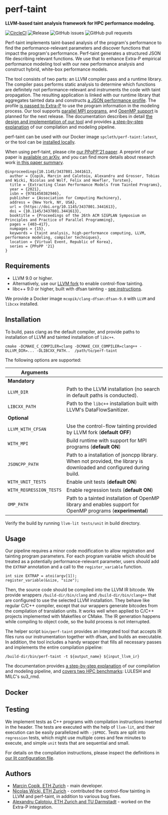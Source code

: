 # perf-taint

**LLVM-based taint analysis framework for HPC performance modeling.**

[![CircleCI](https://circleci.com/gh/spcl/perf-taint.svg?style=shield)](https://circleci.com/gh/spcl/perf-taint)
![Release](https://img.shields.io/github/v/release/spcl/perf-taint)
![GitHub issues](https://img.shields.io/github/issues/spcl/perf-taint)
![GitHub pull requests](https://img.shields.io/github/issues-pr/spcl/perf-taint)

Perf-taint implements taint-based analysis of the program's performance to find the performance-relevant
parameters and discover functions that impact the program's performance. Perf-taint generates
a structured JSON file describing relevant functions. We use that to enhance Extra-P empirical
performance modeling tool with our new performance analysis and construct
hybrid, white-box performance models.

The tool consists of two parts: an LLVM compiler pass and a runtime library. The compiler pass
performs static analysis to determine which functions are definitely not performance-relevant
and instruments the code with taint propagation. The resulting application is linked with our
runtime library that aggregates tainted data and constructs [a JSON performance profile](docs/json.md).
The profile [is passed to Extra-P](docs/extrap.md) to use the program information in the modeling process.
Our tool supports [parallel MPI programs](docs/mpi.md), and [OpenMP support](docs/openmp.md) is planned for the next release.
The documentation describes in detail [the design and implementation of our
tool](docs/design.md) and provides [a step-by-step explanation](docs/example.md) of our compilation and modeling pipeline.

perf-taint can be used with our Docker image `spcleth/perf-taint:latest`, or the tool
can be [installed locally](#installation).

When using perf-taint, please cite [our PPoPP'21 paper](https://doi.org/10.1145/3437801.3441613).
A preprint of our paper is [available on arXiv](https://arxiv.org/abs/2012.15592), and you can
find more details about research work [in this paper summary](https://mcopik.github.io/projects/perf_taint/).

```
@inproceedings{10.1145/3437801.3441613,
  author = {Copik, Marcin and Calotoiu, Alexandru and Grosser, Tobias and Wicki, Nicolas and Wolf, Felix and Hoefler, Torsten},
  title = {Extracting Clean Performance Models from Tainted Programs},
  year = {2021},
  isbn = {9781450382946},
  publisher = {Association for Computing Machinery},
  address = {New York, NY, USA},
  url = {https://doi.org/10.1145/3437801.3441613},
  doi = {10.1145/3437801.3441613},
  booktitle = {Proceedings of the 26th ACM SIGPLAN Symposium on Principles and Practice of Parallel Programming},
  pages = {403–417},
  numpages = {15},
  keywords = {taint analysis, high-performance computing, LLVM, performance modeling, compiler techniques},
  location = {Virtual Event, Republic of Korea},
  series = {PPoPP '21}
}
```

## Requirements

* LLVM 9.0 or higher.
* Alternatively, use our [LLVM fork](https://github.com/nwicki/llvm-project/) to enable control-flow tainting.
* libc++ 9.0 or higher, built with dfsan tainting - [see instructions](https://mcopik.github.io/blog/2020/dataflow/).

We provide a Docker image `mcopik/clang-dfsan:dfsan-9.0` with `LLVM` and `libcxx` installed.

## Installation

To build, pass clang as the default compiler, and provide paths to installation of LLVM
and tainted installation of `libc++`.

```
cmake -DCMAKE_C_COMPILER=clang -DCMAKE_CXX_COMPILER=clang++ -DLLVM_DIR=... -DLIBCXX_PATH..  /path/to/perf-taint
```

The following options are supported:


| Arguments         |                                                                         |
|-------------------|-------------------------------------------------------------------------|
| **Mandatory**     |                                                                         |
| `LLVM_DIR`        | Path to the LLVM installation (no search in default paths is conducted). |
| `LIBCXX_PATH`     | Path to the `libc++` installation built with LLVM's DataFlowSanitizer.  |
| **Optional**      |                                                                         |
| `LLVM_WITH_CFSAN` | Use the control-flow tainting provided by LLVM fork (**default OFF**)   |
| `WITH_MPI`        | Build runtime with support for MPI programs (**default ON**)            |
| `JSONCPP_PATH`    | Path to a installation of jsoncpp library. When not provided, the library is downloaded and configured during build. |
| `WITH_UNIT_TESTS` | Enable unit tests (**default ON**)                                      |
| `WITH_REGRESSION_TESTS` | Enable regression tests (**default ON**)                          |
| `OMP_PATH`        | Path to a tainted installation of OpenMP library and enables support for OpenMP programs (**experimental**) |

Verify the build by running `llvm-lit tests/unit` in build directory.

## Usage

Our pipeline requires a minor code modification to allow registration and tainting program parameters.
For each program variable which should be treated as a potentially performance-relevant parameter,
users should add the `EXTRAP` annotation and a call to the `register_variable` function.

```
int size EXTRAP = atoi(argv[1]);
register_variable(&size, "size");
```

Then, the source code should be compiled into the LLVM IR bitcode.
We provide wrappers `/build-dir/bin/clang` and `/build-dir/bin/clang++` that are configured
to use the selected LLVM installation. They behave like regular C/C++ compiler, except
that our wrappers generate bitcodes from the compilation of translation units. It works
well when applied to C/C++ projects implemented with Makefiles or CMake. The IR generation
happens while compiling to object code, so the build process is not interrupted.

The helper script `bin/perf-taint` provides an integrated tool that accepts
IR files runs our instrumentation together with dfsan, and builds an executable.
In addition, the tool includes a handy wrapper that fills all necessary passes and
implements the entire compilation pipeline:

```
/build-dir/bin/perf-taint -t ${output_name} ${input_llvm_ir}
```

The documentation provides [a step-by-step explanation](docs/example.md) of our
compilation and modeling pipeline, and [covers two HPC benchmarks](docs/benchmarks.md): LULESH
and MILC's su3_rmd.

## Docker

## Testing

We implement tests as C++ programs with compilation instructions inserted in the header.
The tests are executed with the help of `llvm-lit`, and their execution can be easily parallelized with `-j$PROC`.
Tests are split into `regression` tests, which might use multiple cores and few minutes to execute,
and simple `unit` tests that are sequential and small.

For details on the compilation instructions, please inspect the definitions in [our lit
configuration file](tests/lit.cfg.in).

## Authors

* [Marcin Copik, ETH Zurich](https://github.com/mcopik/) - main developer.
* [Nicolas Wicki, ETH Zurich](https://github.com/nwicki/) - contributed the control-flow tainting in LLVM and perf-taint, in addition to various bug fixes.
* [Alexandru Calotoiu, ETH Zurich and TU Darmstadt](https://github.com/acalotoiu) - worked on the Extra-P integration.
